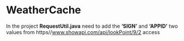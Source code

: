 # WeatherCache
In the project **RequestUtil.java** need to add the **‘SIGN’** and **‘APPID’** two values from https//www.showapi.com/api/lookPoint/9/2 access
